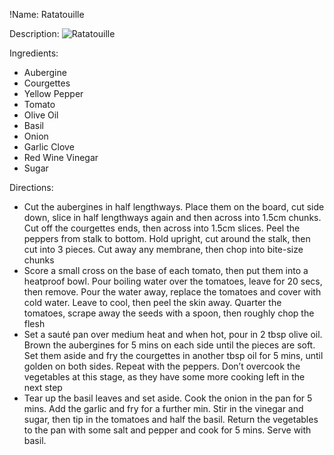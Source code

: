 !Name: Ratatouille

Description:
![Ratatouille](https://www.themealdb.com/images/media/meals/wrpwuu1511786491.jpg "Ratatouille")

Ingredients:
- Aubergine
- Courgettes
- Yellow Pepper
- Tomato
- Olive Oil
- Basil
- Onion
- Garlic Clove
- Red Wine Vinegar
- Sugar

Directions:
- Cut the aubergines in half lengthways. Place them on the board, cut side down, slice in half lengthways again and then across into 1.5cm chunks. Cut off the courgettes ends, then across into 1.5cm slices. Peel the peppers from stalk to bottom. Hold upright, cut around the stalk, then cut into 3 pieces. Cut away any membrane, then chop into bite-size chunks
- Score a small cross on the base of each tomato, then put them into a heatproof bowl. Pour boiling water over the tomatoes, leave for 20 secs, then remove. Pour the water away, replace the tomatoes and cover with cold water. Leave to cool, then peel the skin away. Quarter the tomatoes, scrape away the seeds with a spoon, then roughly chop the flesh
- Set a sauté pan over medium heat and when hot, pour in 2 tbsp olive oil. Brown the aubergines for 5 mins on each side until the pieces are soft. Set them aside and fry the courgettes in another tbsp oil for 5 mins, until golden on both sides. Repeat with the peppers. Don’t overcook the vegetables at this stage, as they have some more cooking left in the next step
- Tear up the basil leaves and set aside. Cook the onion in the pan for 5 mins. Add the garlic and fry for a further min. Stir in the vinegar and sugar, then tip in the tomatoes and half the basil. Return the vegetables to the pan with some salt and pepper and cook for 5 mins. Serve with basil.
